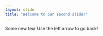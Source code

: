 ```yaml
---
layout: slide
title: "Welcome to our second slide!"
---
```

Some new texr
Use the left arrow to go back!
